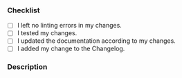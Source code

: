 <!-- markdownlint-disable MD041-->

### Checklist

<!--
Please fill out this checklist to make sure you didn't forget anything. If
something isn't relevant you can remove it or cross it anyway.
-->

- [ ] I left no linting errors in my changes.
- [ ] I tested my changes.
- [ ] I updated the documentation according to my changes.
- [ ] I added my change to the Changelog.

### Description

<!--
Please describe your contributions, provide details and motivations.
-->
